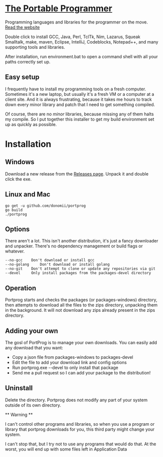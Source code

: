 # [The Portable Programmer](https://donomii.github.io/portprog/)

Programming languages and libraries for the programmer on the move.  [Read the website](https://donomii.github.io/portprog/)

Double click to install GCC, Java, Perl, TclTk, Nim, Lazarus, Squeak Smalltalk, make, maven, Eclipse, IntelliJ, Codeblocks, Notepad++, and many supporting tools and libraries.

After installation, run environment.bat to open a command shell with all your paths correctly set up.

## Easy setup

I frequently have to install my programming tools on a fresh computer.
  Sometimes it's a new laptop, but usually it's a fresh VM or a computer at a client site.
  And it is always frustrating, because it takes me hours to track down every minor library and
  patch that I need to get something compiled.
  
Of course, there are no _minor_ libraries, because missing any of them halts my compile.  So
I put together this installer to get my build environment set up as quickly as possible.

# Installation

## Windows

Download a new release from the [Releases page](https://github.com/donomii/portprog/releases).  Unpack it and double click the exe.

## Linux and Mac

	go get -u github.com/donomii/portprog
	go build
	./portprog

## Options

There aren't a lot.  This isn't another distribution, it's just a fancy downloader and unpacker.  There's no dependency management or build flags 
or whatever.

	--no-gcc	Don't download or install gcc
	--no-golang 	Don't download or install golang
	--no-git 	Don't attempt to clone or update any repositories via git
	--devel		Only install packages from the packages-devel directory
	
## Operation

Portprog starts and checks the packages (or packages-windows) directory, then attempts to download all the files to the zips directory, unpacking them in the background.  It will not download any zips already present in the zips directory.
## Adding your own

The gosl of PortProg is to manage your own downloads.  You can easily add any download that you want:

*  Copy a json file from packages-windows to packages-devel
*  Edit the file to add your download link and config options
*  Run portprog.exe --devel to only install that package
*  Send me a pull request so I can add your package to the distribution!


## Uninstall

Delete the directory.  Portprog does not modify any part of your system outside of its own directory.

** Warning **

I can't control other programs and libraries, so when you use a program or library that portprog downloads for you, this third party might change your system.  

I can't stop that, but I try not to use any programs that would do that.  At the worst, you will end up with some files left in Application Data

